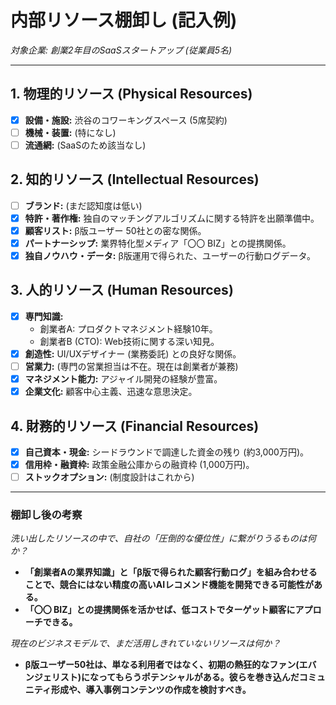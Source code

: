 # 内部リソース棚卸し (記入例)

*対象企業: 創業2年目のSaaSスタートアップ (従業員5名)*

---

## 1. 物理的リソース (Physical Resources)
- [x] **設備・施設:** 渋谷のコワーキングスペース (5席契約)
- [ ] **機械・装置:** (特になし)
- [ ] **流通網:** (SaaSのため該当なし)

## 2. 知的リソース (Intellectual Resources)
- [ ] **ブランド:** (まだ認知度は低い)
- [x] **特許・著作権:** 独自のマッチングアルゴリズムに関する特許を出願準備中。
- [x] **顧客リスト:** β版ユーザー 50社との密な関係。
- [x] **パートナーシップ:** 業界特化型メディア「〇〇 BIZ」との提携関係。
- [x] **独自ノウハウ・データ:** β版運用で得られた、ユーザーの行動ログデータ。

## 3. 人的リソース (Human Resources)
- [x] **専門知識:**
  - 創業者A: プロダクトマネジメント経験10年。
  - 創業者B (CTO): Web技術に関する深い知見。
- [x] **創造性:** UI/UXデザイナー (業務委託) との良好な関係。
- [ ] **営業力:** (専門の営業担当は不在。現在は創業者が兼務)
- [x] **マネジメント能力:** アジャイル開発の経験が豊富。
- [x] **企業文化:** 顧客中心主義、迅速な意思決定。

## 4. 財務的リソース (Financial Resources)
- [x] **自己資本・現金:** シードラウンドで調達した資金の残り (約3,000万円)。
- [x] **信用枠・融資枠:** 政策金融公庫からの融資枠 (1,000万円)。
- [ ] **ストックオプション:** (制度設計はこれから)

---

### 棚卸し後の考察
*洗い出したリソースの中で、自社の「圧倒的な優位性」に繋がりうるものは何か？*
- **「創業者Aの業界知識」と「β版で得られた顧客行動ログ」を組み合わせることで、競合にはない精度の高いAIレコメンド機能を開発できる可能性がある。**
- **「〇〇 BIZ」との提携関係を活かせば、低コストでターゲット顧客にアプローチできる。**

*現在のビジネスモデルで、まだ活用しきれていないリソースは何か？*
- **β版ユーザー50社は、単なる利用者ではなく、初期の熱狂的なファン(エバンジェリスト)になってもらうポテンシャルがある。彼らを巻き込んだコミュニティ形成や、導入事例コンテンツの作成を検討すべき。**
